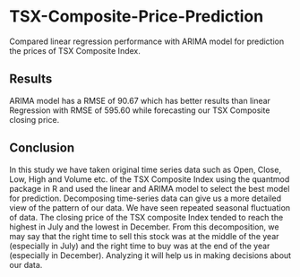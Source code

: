 # TSX-Composite-Price-Prediction
Compared linear regression performance with ARIMA model for prediction the prices of TSX Composite Index.  

## Results  
ARIMA model has a RMSE of 90.67 which has better results than linear Regression with RMSE of 595.60 while forecasting our TSX Composite closing price.  

## Conclusion

In this study we have taken original time series data such as Open, Close, Low, High and Volume etc. of the TSX Composite Index using the quantmod package in R and used the linear and ARIMA model to select the best model for prediction. Decomposing time-series data can give us a more detailed view of the pattern of our data. We have seen repeated seasonal fluctuation of data. The closing price of the TSX composite Index tended to reach the highest in July and the lowest in December. From this decomposition, we may say that the right time to sell this stock was at the middle of the year (especially in July) and the right time to buy was at the end of the year (especially in December). Analyzing it will help us in making decisions about our data.  

